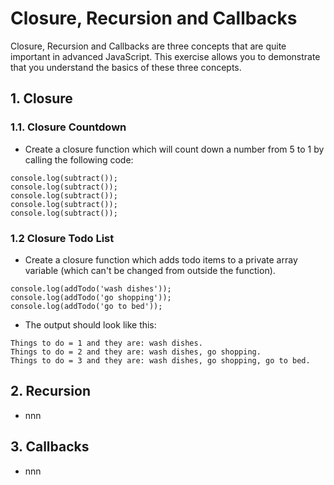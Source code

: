 # Closure, Recursion and Callbacks

Closure, Recursion and Callbacks are three concepts that are quite important in advanced JavaScript. This exercise allows you to demonstrate that you understand the basics of these three concepts.

## 1. Closure

### 1.1. Closure Countdown

- Create a closure function which will count down a number from 5 to 1 by calling the following code:

```
console.log(subtract());
console.log(subtract());
console.log(subtract());
console.log(subtract());
console.log(subtract());
```

### 1.2 Closure Todo List

- Create a closure function which adds todo items to a private array variable (which can't be changed from outside the function).

```
console.log(addTodo('wash dishes'));
console.log(addTodo('go shopping'));
console.log(addTodo('go to bed'));
```

- The output should look like this:

```
Things to do = 1 and they are: wash dishes.
Things to do = 2 and they are: wash dishes, go shopping.
Things to do = 3 and they are: wash dishes, go shopping, go to bed.
```



## 2. Recursion

- nnn

## 3. Callbacks

- nnn
